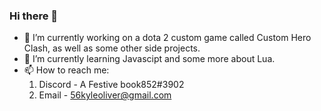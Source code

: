 
### Hi there 👋

- 🔭 I’m currently working on a dota 2 custom game called Custom Hero Clash,
  as well as some other side projects.
- 🌱 I’m currently learning Javascipt and some more about Lua.
- 📫 How to reach me:
  1. Discord - A Festive book852#3902
  2. Email - 56kyleoliver@gmail.com

